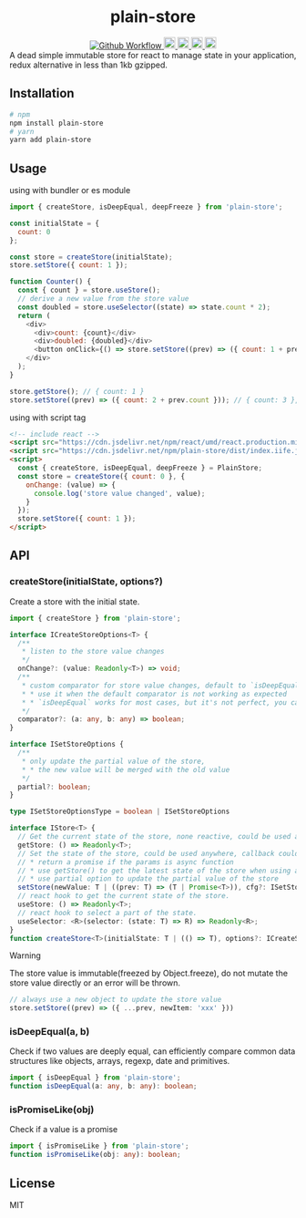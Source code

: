 <h1 align="center">plain-store</h1>
<div align="center">
  <a href="https://github.com/oe/plain-store/actions/workflows/build.yml">
    <img src="https://github.com/oe/template-to-react/actions/workflows/build.yml/badge.svg" alt="Github Workflow">
  </a>
  <a href="#readme">
    <img src="https://img.shields.io/badge/%3C%2F%3E-typescript-blue" alt="code with typescript" height="20">
  </a>
  <a href="#readme">
    <img src="https://img.shields.io/badge/coverage-100%25-44CC11" alt="code coverage" height="20">
  </a>
  <a href="#readme">
    <img src="https://badge.fury.io/js/plain-store.svg" alt="npm version" height="20">
  </a>
  <a href="https://www.npmjs.com/package/plain-store">
    <img src="https://img.shields.io/npm/dm/plain-store.svg" alt="npm version" height="20">
  </a>
</div>
A dead simple immutable store for react to manage state in your application, redux alternative in less than 1kb gzipped.

## Installation
```bash
# npm
npm install plain-store
# yarn
yarn add plain-store

```

## Usage
using with bundler or es module
```javascript
import { createStore, isDeepEqual, deepFreeze } from 'plain-store';

const initialState = {
  count: 0
};

const store = createStore(initialState);
store.setStore({ count: 1 });

function Counter() {
  const { count } = store.useStore();
  // derive a new value from the store value
  const doubled = store.useSelector((state) => state.count * 2);
  return (
    <div>
      <div>count: {count}</div>
      <div>doubled: {doubled}</div>
      <button onClick={() => store.setStore((prev) => ({ count: 1 + prev.count }))}>Increment</button>
    </div>
  );
}

store.getStore(); // { count: 1 }
store.setStore((prev) => ({ count: 2 + prev.count })); // { count: 3 }, will trigger Counter re-render
```

using with script tag
```html
<!-- include react -->
<script src="https://cdn.jsdelivr.net/npm/react/umd/react.production.min.js"></script>
<script src="https://cdn.jsdelivr.net/npm/plain-store/dist/index.iife.js"></script>
<script>
  const { createStore, isDeepEqual, deepFreeze } = PlainStore;
  const store = createStore({ count: 0 }, {
    onChange: (value) => {
      console.log('store value changed', value);
    }
  });
  store.setStore({ count: 1 });
</script>
```

## API
### createStore(initialState, options?)
Create a store with the initial state.
```ts
import { createStore } from 'plain-store';

interface ICreateStoreOptions<T> {
  /**
   * listen to the store value changes
   */
  onChange?: (value: Readonly<T>) => void;
  /**
   * custom comparator for store value changes, default to `isDeepEqual`
   * * use it when the default comparator is not working as expected
   * * `isDeepEqual` works for most cases, but it's not perfect, you can provide a custom comparator to handle the edge cases or performance issues.
   */
  comparator?: (a: any, b: any) => boolean;
}

interface ISetStoreOptions {
  /**
   * only update the partial value of the store,
   * * the new value will be merged with the old value
   */
  partial?: boolean;
}

type ISetStoreOptionsType = boolean | ISetStoreOptions

interface IStore<T> {
  // Get the current state of the store, none reactive, could be used anywhere.
  getStore: () => Readonly<T>;
  // Set the state of the store, could be used anywhere, callback could be async.
  // * return a promise if the params is async function
  // * use getStore() to get the latest state of the store when using async function
  // * use partial option to update the partial value of the store
  setStore(newValue: T | ((prev: T) => (T | Promise<T>)), cfg?: ISetStoreOptionsType): void | Promise<void>
  // react hook to get the current state of the store.
  useStore: () => Readonly<T>;
  // react hook to select a part of the state.
  useSelector: <R>(selector: (state: T) => R) => Readonly<R>;
}
function createStore<T>(initialState: T | (() => T), options?: ICreateStoreOptions<T>): IStore<T>;
```

> [!WARNING]
> The store value is immutable(freezed by Object.freeze), do not mutate the store value directly or an error will be thrown.

```ts
// always use a new object to update the store value
store.setStore((prev) => ({ ...prev, newItem: 'xxx' }))
```

### isDeepEqual(a, b)
Check if two values are deeply equal, can efficiently compare common data structures like objects, arrays, regexp, date and primitives.
```ts
import { isDeepEqual } from 'plain-store';
function isDeepEqual(a: any, b: any): boolean;
```

### isPromiseLike(obj)
Check if a value is a promise

```ts
import { isPromiseLike } from 'plain-store';
function isPromiseLike(obj: any): boolean;
```

## License
MIT


